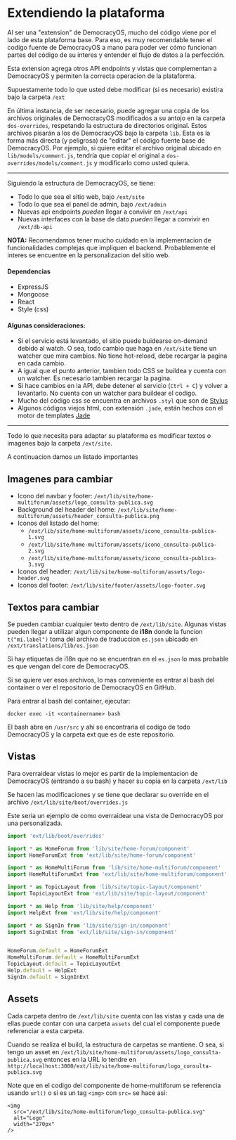 # Extendiendo la plataforma

Al ser una "extension" de DemocracyOS, mucho del código viene por el lado de esta plataforma base. Para eso, es muy recomendable tener el codigo fuente de DemocracyOS a mano para poder ver cómo funcionan partes del código de su interes y entender el flujo de datos a la perfección.

Esta extension agrega otros API endpoints y vistas que complementan a DemocracyOS y permiten la correcta operacion de la plataforma.

Supuestamente todo lo que usted debe modificar (si es necesario) existira bajo la carpeta `/ext`

En última instancia, de ser necesario, puede agregar una copia de los archivos originales de DemocracyOS modificados a su antojo en la carpeta `dos-overrides`, respetando la estructura de directorios original. Estos archivos pisarán a los de DemocracyOS bajo la carpeta `lib`. Esta es la forma más directa (y peligrosa) de "editar" el código fuente base de DemocracyOS. Por ejemplo, si quiere editar el archivo original ubicado en `lib/models/comment.js`, tendría que copiar el original a `dos-overrides/models/comment.js` y modificarlo como usted quiera.

---

Siguiendo la estructura de DemocracyOS, se tiene:

* Todo lo que sea el sitio web, bajo `/ext/site`
* Todo lo que sea el panel de admin, bajo `/ext/admin`
* Nuevas api endpoints *pueden* llegar a convivir en `/ext/api`
* Nuevas interfaces con la base de dato *pueden* llegar a convivir en `/ext/db-api`

**NOTA:** Recomendamos tener mucho cuidado en la implementacion de funcionalidades complejas que impliquen el backend. Probablemente el interes se encuentre en la personalizacion del sitio web.

#### Dependencias
- ExpressJS
- Mongoose
- React
- Style (css)

#### Algunas consideraciones:

- Si el servicio está levantado, el sitio puede buidearse on-demand debido al watch. O sea, todo cambio que haga en `/ext/site` tiene un watcher que mira cambios. No tiene hot-reload, debe recargar la pagina en cada cambio.
- A igual que el punto anterior, tambien todo CSS se buildea y cuenta con un watcher. Es necesario tambien recargar la pagina.
- Si hace cambios en la API, debe detener el servicio (`Ctrl + C`) y volver a levantarlo. No cuenta con un watcher para buildear el codigo.
- Mucho del código css se encuentra en archivos `.styl` que son de [Stylus](http://stylus-lang.com/)
- Algunos códigos viejos html, con extensión `.jade`, están hechos con el motor de templates [Jade](http://jade-lang.com/)
---

Todo lo que necesita para adaptar su plataforma es modificar textos o imagenes bajo la carpeta `/ext/site`.

A continuacion damos un listado importantes 

## Imagenes para cambiar

- Icono del navbar y footer: `/ext/lib/site/home-multiforum/assets/logo_consulta-publica.svg`
- Background del header del home: `/ext/lib/site/home-multiforum/assets/header_consulta-publica.png`
- Iconos del listado del home: 
  - `/ext/lib/site/home-multiforum/assets/icono_consulta-publica-1.svg`
  - `/ext/lib/site/home-multiforum/assets/icono_consulta-publica-2.svg`
  - `/ext/lib/site/home-multiforum/assets/icono_consulta-publica-3.svg`
- Iconos del header: `/ext/lib/site/home-multiforum/assets/logo-header.svg`
- Iconos del footer: `/ext/lib/site/footer/assets/logo-footer.svg`

## Textos para cambiar

Se pueden cambiar cualquier texto dentro de `/ext/lib/site`. Algunas vistas pueden llegar a utilizar algun componente de **i18n** donde la funcion `t("mi.label")` toma del archivo de traduccion `es.json` ubicado en `/ext/translations/lib/es.json`

Si hay etiquetas de i18n que no se encuentran en el `es.json` lo mas probable es que vengan del core de DemocracyOS.

Si se quiere ver esos archivos, lo mas conveniente es entrar al bash del container o ver el repositorio de DemocracyOS en GitHub.

Para entrar al bash del container, ejecutar:

```
docker exec -it <containername> bash
```

El bash abre en `/usr/src` y ahi se encontraria el codigo de todo DemocracyOS y la carpeta ext que es de este repositorio.

## Vistas

Para overraidear vistas lo mejor es partir de la implementacion de DemocracyOS (entrando a su bash) y hacer su copia en la carpeta `/ext/lib` 

Se hacen las modificaciones y se tiene que declarar su override en el archivo `/ext/lib/site/boot/overrides.js`

Este seria un ejemplo de como overraidear una vista de DemocracyOS por una personalizada.

```js
import 'ext/lib/boot/overrides'

import * as HomeForum from 'lib/site/home-forum/component'
import HomeForumExt from 'ext/lib/site/home-forum/component'

import * as HomeMultiForum from 'lib/site/home-multiforum/component'
import HomeMultiForumExt from 'ext/lib/site/home-multiforum/component'

import * as TopicLayout from 'lib/site/topic-layout/component'
import TopicLayoutExt from 'ext/lib/site/topic-layout/component'

import * as Help from 'lib/site/help/component'
import HelpExt from 'ext/lib/site/help/component'

import * as SignIn from 'lib/site/sign-in/component'
import SignInExt from 'ext/lib/site/sign-in/component'


HomeForum.default = HomeForumExt
HomeMultiForum.default = HomeMultiForumExt
TopicLayout.default = TopicLayoutExt
Help.default = HelpExt
SignIn.default = SignInExt
```

## Assets

Cada carpeta dentro de `/ext/lib/site` cuenta con las vistas y cada una de ellas puede contar con una carpeta `assets` del cual el componente puede referenciar a esta carpeta.

Cuando se realiza el build, la estructura de carpetas se mantiene. O sea, si tengo un asset en `/ext/lib/site/home-multiforum/assets/logo_consulta-publica.svg` entonces en la URL lo tendre en `http://localhost:3000/ext/lib/site/home-multiforum/logo_consulta-publica.svg`

Note que en el codigo del componente de home-multiforum se referencia usando `url()` o si es un tag `<img>` con `src=` se hace asi:

```
<img
  src="/ext/lib/site/home-multiforum/logo_consulta-publica.svg"
  alt="Logo"
  width="270px"
/>
```

